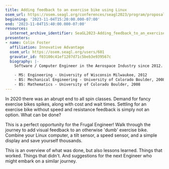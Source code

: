 ```yaml
---
title: Adding feedback to an exercise bike using Linux
osem_url: https://osem.seagl.org/conferences/seagl2023/program/proposals/933
beginning: '2023-11-04T15:20:00.000-07:00'
end: '2023-11-04T15:40:00.000-07:00'
resources:
  internet_archive_identifier: SeaGL2023-Adding_feedback_to_an_exercise_bike_using_Linux
presenters:
- name: Colin Foster
  affiliation: Innovative Advantage
  osem_url: https://osem.seagl.org/users/601
  gravatar_id: f03100c41ef1207d71c5beb3e939567c
  biography: |-
    Software / Computer Engineer in the Aerospace Industry since 2012. During that time, I've worked as an embedded C developer, an Android kernel developer / supporter for custom hardware. I've also acted as a general GNU/Linux enthusiast since 2009.

    - MS: Engineering - University of Wisconsin Milwaukee, 2012
    - BS: Mechanical Engineering - University of Colorado Boulder, 2008
    - BS: Mathematics - University of Colorado Boulder, 2008
---
```


In 2020 there was an abrupt end to all spin classes. Demand for fancy exercise bikes spikes, along with cost and wait times. Settling for an exercise bike without speed and resistance feedback is simply not an option. What can be done?

This is a perfect opportunity for the Frugal Engineer! Walk through the journey to add visual feedback to an otherwise 'dumb' exercise bike. Combine your Linux computer, a tilt sensor, a speed sensor, and a simple display and save yourself thousands.

This is an overview of what was done, but also lessons learned. Things that worked. Things that didn't. And suggestions for the next Engineer who might embark on a similar journey.
